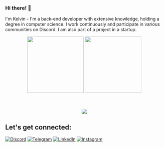 ### Hi there! 👋

I'm Kelvin - I'm  a back-end developer with extensive knowledge, holding a degree in computer science. I work continuously and participate in various communities on Discord. I am also part of a project in a startup.
<div align = "center">
   <img height="180em" src="https://github-readme-stats.vercel.app/api?username=kelvinbatista&show_icons=true&theme=tokyonight"/>
   <img height="180em" src="https://github-readme-stats.vercel.app/api/top-langs/?username=kelvinbatista&layout=compact&theme=tokyonight"/>
</div>
<br>
<br>
<p align="center">
  <a href="https://skillicons.dev">
    <img src="https://skillicons.dev/icons?i=git,github,py,javascript,typescript,nodejs,html,css,vscode,vercel,mysql" />
  </a>
</p>

## Let's get connected:

   [![Discord](https://img.shields.io/badge/Discord-7289DA?style=for-the-badge&logo=discord&logoColor=white)](https://discord.gg/kk6ejD44)
   [![Telegram](https://img.shields.io/badge/Telegram-2CA5E0?style=for-the-badge&logo=telegram&logoColor=white)]()
   [![LinkedIn](https://img.shields.io/badge/LinkedIn-0077B5?style=for-the-badge&logo=linkedin&logoColor=white)]()
   [![Instagram](https://img.shields.io/badge/Instagram-E4405F?style=for-the-badge&logo=instagram&logoColor=white)](https://www.instagram.com/kelvinvbatista/)
   
